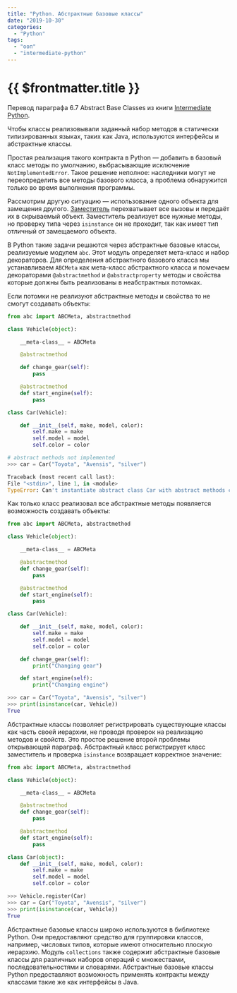 ```yaml
---
title: "Python. Абстрактные базовые классы"
date: "2019-10-30"
categories: 
  - "Python"
tags: 
  - "ооп"
  - "intermediate-python"
---
```


# {{ $frontmatter.title }}

Перевод параграфа 6.7 Abstract Base Classes из книги [Intermediate Python](https://leanpub.com/intermediatepython).

Чтобы классы реализовывали заданный набор методов в статически типизированных языках, таких как Java, используются интерфейсы и абстрактные классы.

Простая реализация такого контракта в Python — добавить в базовый класс методы по умолчанию, выбрасывающие исключение `NotImplementedError`. Такое решение неполное: наследники могут не переопределить все методы базового класса, а проблема обнаружится только во время выполнения программы.

Рассмотрим другую ситуацию — использование одного объекта для замещения другого. [Заместитель](https://ru.wikipedia.org/wiki/Заместитель_(шаблон_проектирования)) перехватывает все вызовы и передаёт их в скрываемый объект. Заместитель реализует все нужные методы, но проверку типа через `isinstance` он не проходит, так как имеет тип отличный от замещаемого объекта.

В Python такие задачи решаются через абстрактные базовые классы, реализуемые модулем `abc`. Этот модуль определяет мета-класс и набор декораторов. Для определения абстрактного базового класса мы устанавливаем `ABCMeta` как мета-класс абстрактного класса и помечаем декораторами `@abstractmethod` и `@abstractproperty` методы и свойства которые должны быть реализованы в неабстрактных потомках.

Если потомки не реализуют абстрактные методы и свойства то не смогут создавать объекты:

```python
from abc import ABCMeta, abstractmethod

class Vehicle(object):

    __meta-class__ = ABCMeta

    @abstractmethod

    def change_gear(self):
        pass

    @abstractmethod
    def start_engine(self):
        pass

class Car(Vehicle):

    def __init__(self, make, model, color):
        self.make = make
        self.model = model
        self.color = color
```

```python
# abstract methods not implemented
>>> car = Car("Toyota", "Avensis", "silver")

Traceback (most recent call last):
File "<stdin>", line 1, in <module>
TypeError: Can't instantiate abstract class Car with abstract methods change_gear, start_engine
```

Как только класс реализовал все абстрактные методы появляется возможность создавать объекты:

```python
from abc import ABCMeta, abstractmethod

class Vehicle(object):

    __meta-class__ = ABCMeta

    @abstractmethod
    def change_gear(self):
        pass

    @abstractmethod
    def start_engine(self):
        pass

class Car(Vehicle):

    def __init__(self, make, model, color):
        self.make = make
        self.model = model
        self.color = color

    def change_gear(self):
        print("Changing gear")

    def start_engine(self):
        print("Changing engine")
```

```python
>>> car = Car("Toyota", "Avensis", "silver")
>>> print(isinstance(car, Vehicle))
True
```

Абстрактные классы позволяет регистрировать существующие классы как часть своей иерархии, не проводя проверок на реализацию методов и свойств. Это простое решение второй проблемы открывающей параграф. Абстрактный класс регистрирует класс заместитель и проверка `isinstance` возвращает корректное значение:

```python
from abc import ABCMeta, abstractmethod

class Vehicle(object):

    __meta-class__ = ABCMeta

    @abstractmethod
    def change_gear(self):
        pass

    @abstractmethod
    def start_engine(self):
        pass

class Car(object):
    def __init__(self, make, model, color):
        self.make = make
        self.model = model
        self.color = color
```

```python
>>> Vehicle.register(Car)
>>> car = Car("Toyota", "Avensis", "silver")
>>> print(isinstance(car, Vehicle))
True
```

Абстрактные базовые классы широко используются в библиотеке Python. Они предоставляют средство для группировки классов, например, числовых типов, которые имеют относительно плоскую иерархию. Модуль `collections` также содержит абстрактные базовые классы для различных наборов операций с множествами, последовательностями и словарями. Абстрактные базовые классы Python предоставляют возможность применять контракты между классами такие же как интерфейсы в Java.
